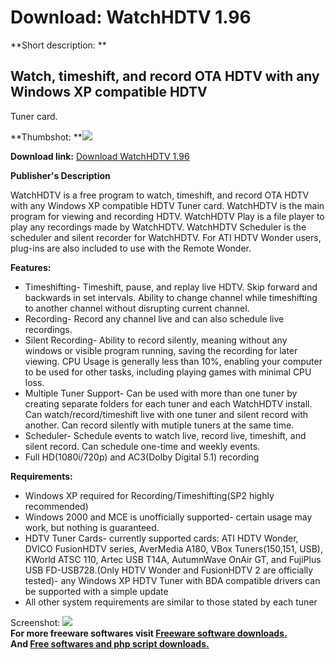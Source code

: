 # Download: WatchHDTV 1.96

**Short description: **

## Watch, timeshift, and record OTA HDTV with any Windows XP compatible HDTV
Tuner card.

  
**Thumbshot: **![](http://www.freewarefiles.com/screenshot/watchhdtv_md.gif)   
  
**Download link:** [Download WatchHDTV 1.96](http://freesoftwares.boysofts.com/WatchHDTV_program_23231.html)  
  

**Publisher's Description**  
  

WatchHDTV is a free program to watch, timeshift, and record OTA HDTV with any
Windows XP compatible HDTV Tuner card. WatchHDTV is the main program for
viewing and recording HDTV. WatchHDTV Play is a file player to play any
recordings made by WatchHDTV. WatchHDTV Scheduler is the scheduler and silent
recorder for WatchHDTV. For ATI HDTV Wonder users, plug-ins are also included
to use with the Remote Wonder.

**Features:**

  * Timeshifting- Timeshift, pause, and replay live HDTV. Skip forward and backwards in set intervals. Ability to change channel while timeshifting to another channel without disrupting current channel. 
  * Recording- Record any channel live and can also schedule live recordings. 
  * Silent Recording- Ability to record silently, meaning without any windows or visible program running, saving the recording for later viewing. CPU Usage is generally less than 10%, enabling your computer to be used for other tasks, including playing games with minimal CPU loss. 
  * Multiple Tuner Support- Can be used with more than one tuner by creating separate folders for each tuner and each WatchHDTV install. Can watch/record/timeshift live with one tuner and silent record with another. Can record silently with mutiple tuners at the same time. 
  * Scheduler- Schedule events to watch live, record live, timeshift, and silent record. Can schedule one-time and weekly events. 
  * Full HD(1080i/720p) and AC3(Dolby Digital 5.1) recording 

**Requirements:**

  * Windows XP required for Recording/Timeshifting(SP2 highly recommended) 
  * Windows 2000 and MCE is unofficially supported- certain usage may work, but nothing is guaranteed. 
  * HDTV Tuner Cards- currently supported cards: ATI HDTV Wonder, DVICO FusionHDTV series, AverMedia A180, VBox Tuners(150,151, USB), KWorld ATSC 110, Artec USB T14A, AutumnWave OnAir GT, and FujiPlus USB FD-USB728.(Only HDTV Wonder and FusionHDTV 2 are officially tested)- any Windows XP HDTV Tuner with BDA compatible drivers can be supported with a simple update 
  * All other system requirements are similar to those stated by each tuner 

  
  
Screenshot: ![](http://www.freewarefiles.com/screenshot/watchhdtv.gif)  
**For more freeware softwares visit [Freeware software downloads.](http://freesoftwares.boysofts.com/)**   
**And [Free softwares and php script downloads.](http://www.boysofts.com/)**

